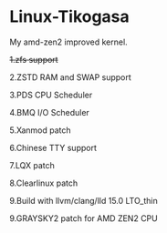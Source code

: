 # Linux-Tikogasa
My amd-zen2 improved kernel.

~~1.zfs support~~

2.ZSTD RAM and SWAP support

3.PDS CPU Scheduler

4.BMQ I/O Scheduler

5.Xanmod patch

6.Chinese TTY support

7.LQX patch

8.Clearlinux patch

9.Build with llvm/clang/lld 15.0 LTO_thin

9.GRAYSKY2 patch for AMD ZEN2 CPU
